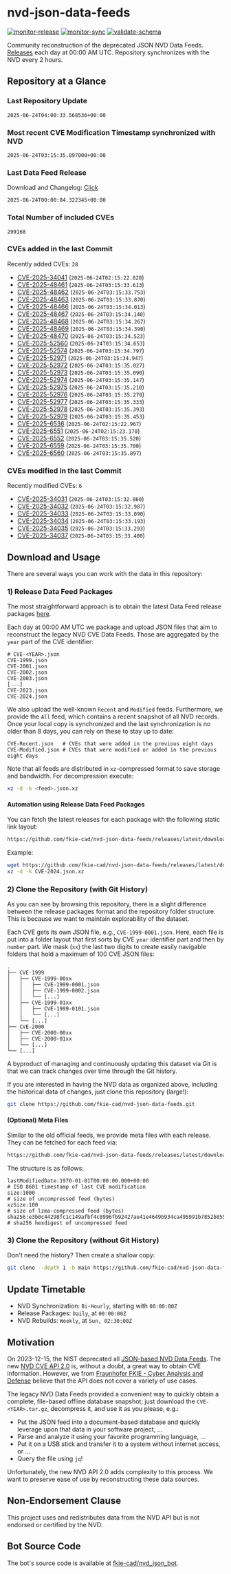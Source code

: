 # nvd-json-data-feeds

[![monitor-release](https://github.com/fkie-cad/nvd-json-data-feeds/actions/workflows/monitor_release.yml/badge.svg)](https://github.com/fkie-cad/nvd-json-data-feeds/actions/workflows/monitor_release.yml)
[![monitor-sync](https://github.com/fkie-cad/nvd-json-data-feeds/actions/workflows/monitor_sync.yml/badge.svg)](https://github.com/fkie-cad/nvd-json-data-feeds/actions/workflows/monitor_sync.yml)
[![validate-schema](https://github.com/fkie-cad/nvd-json-data-feeds/actions/workflows/validate_schema.yml/badge.svg)](https://github.com/fkie-cad/nvd-json-data-feeds/actions/workflows/validate_schema.yml)

Community reconstruction of the deprecated JSON NVD Data Feeds.
[Releases](https://github.com/fkie-cad/nvd-json-data-feeds/releases/latest) each day at 00:00 AM UTC.
Repository synchronizes with the NVD every 2 hours.

## Repository at a Glance

### Last Repository Update

```plain
2025-06-24T04:00:33.568536+00:00
```

### Most recent CVE Modification Timestamp synchronized with NVD

```plain
2025-06-24T03:15:35.897000+00:00
```

### Last Data Feed Release

Download and Changelog: [Click](https://github.com/fkie-cad/nvd-json-data-feeds/releases/latest)

```plain
2025-06-24T00:00:04.322345+00:00
```

### Total Number of included CVEs

```plain
299168
```

### CVEs added in the last Commit

Recently added CVEs: `28`

- [CVE-2025-34041](CVE-2025/CVE-2025-340xx/CVE-2025-34041.json) (`2025-06-24T02:15:22.820`)
- [CVE-2025-48461](CVE-2025/CVE-2025-484xx/CVE-2025-48461.json) (`2025-06-24T03:15:33.613`)
- [CVE-2025-48462](CVE-2025/CVE-2025-484xx/CVE-2025-48462.json) (`2025-06-24T03:15:33.753`)
- [CVE-2025-48463](CVE-2025/CVE-2025-484xx/CVE-2025-48463.json) (`2025-06-24T03:15:33.870`)
- [CVE-2025-48466](CVE-2025/CVE-2025-484xx/CVE-2025-48466.json) (`2025-06-24T03:15:34.013`)
- [CVE-2025-48467](CVE-2025/CVE-2025-484xx/CVE-2025-48467.json) (`2025-06-24T03:15:34.140`)
- [CVE-2025-48468](CVE-2025/CVE-2025-484xx/CVE-2025-48468.json) (`2025-06-24T03:15:34.267`)
- [CVE-2025-48469](CVE-2025/CVE-2025-484xx/CVE-2025-48469.json) (`2025-06-24T03:15:34.390`)
- [CVE-2025-48470](CVE-2025/CVE-2025-484xx/CVE-2025-48470.json) (`2025-06-24T03:15:34.523`)
- [CVE-2025-52560](CVE-2025/CVE-2025-525xx/CVE-2025-52560.json) (`2025-06-24T03:15:34.653`)
- [CVE-2025-52574](CVE-2025/CVE-2025-525xx/CVE-2025-52574.json) (`2025-06-24T03:15:34.797`)
- [CVE-2025-52971](CVE-2025/CVE-2025-529xx/CVE-2025-52971.json) (`2025-06-24T03:15:34.947`)
- [CVE-2025-52972](CVE-2025/CVE-2025-529xx/CVE-2025-52972.json) (`2025-06-24T03:15:35.027`)
- [CVE-2025-52973](CVE-2025/CVE-2025-529xx/CVE-2025-52973.json) (`2025-06-24T03:15:35.090`)
- [CVE-2025-52974](CVE-2025/CVE-2025-529xx/CVE-2025-52974.json) (`2025-06-24T03:15:35.147`)
- [CVE-2025-52975](CVE-2025/CVE-2025-529xx/CVE-2025-52975.json) (`2025-06-24T03:15:35.210`)
- [CVE-2025-52976](CVE-2025/CVE-2025-529xx/CVE-2025-52976.json) (`2025-06-24T03:15:35.270`)
- [CVE-2025-52977](CVE-2025/CVE-2025-529xx/CVE-2025-52977.json) (`2025-06-24T03:15:35.333`)
- [CVE-2025-52978](CVE-2025/CVE-2025-529xx/CVE-2025-52978.json) (`2025-06-24T03:15:35.393`)
- [CVE-2025-52979](CVE-2025/CVE-2025-529xx/CVE-2025-52979.json) (`2025-06-24T03:15:35.453`)
- [CVE-2025-6536](CVE-2025/CVE-2025-65xx/CVE-2025-6536.json) (`2025-06-24T02:15:22.967`)
- [CVE-2025-6551](CVE-2025/CVE-2025-65xx/CVE-2025-6551.json) (`2025-06-24T02:15:23.170`)
- [CVE-2025-6552](CVE-2025/CVE-2025-65xx/CVE-2025-6552.json) (`2025-06-24T03:15:35.520`)
- [CVE-2025-6559](CVE-2025/CVE-2025-65xx/CVE-2025-6559.json) (`2025-06-24T03:15:35.700`)
- [CVE-2025-6560](CVE-2025/CVE-2025-65xx/CVE-2025-6560.json) (`2025-06-24T03:15:35.897`)


### CVEs modified in the last Commit

Recently modified CVEs: `6`

- [CVE-2025-34031](CVE-2025/CVE-2025-340xx/CVE-2025-34031.json) (`2025-06-24T03:15:32.860`)
- [CVE-2025-34032](CVE-2025/CVE-2025-340xx/CVE-2025-34032.json) (`2025-06-24T03:15:32.987`)
- [CVE-2025-34033](CVE-2025/CVE-2025-340xx/CVE-2025-34033.json) (`2025-06-24T03:15:33.090`)
- [CVE-2025-34034](CVE-2025/CVE-2025-340xx/CVE-2025-34034.json) (`2025-06-24T03:15:33.193`)
- [CVE-2025-34035](CVE-2025/CVE-2025-340xx/CVE-2025-34035.json) (`2025-06-24T03:15:33.293`)
- [CVE-2025-34037](CVE-2025/CVE-2025-340xx/CVE-2025-34037.json) (`2025-06-24T03:15:33.400`)


## Download and Usage

There are several ways you can work with the data in this repository:

### 1) Release Data Feed Packages

The most straightforward approach is to obtain the latest Data Feed release packages [here](https://github.com/fkie-cad/nvd-json-data-feeds/releases/latest).

Each day at 00:00 AM UTC we package and upload JSON files that aim to reconstruct the legacy NVD CVE Data Feeds.
Those are aggregated by the `year` part of the CVE identifier:

```
# CVE-<YEAR>.json
CVE-1999.json
CVE-2001.json
CVE-2002.json
CVE-2003.json
[...]
CVE-2023.json
CVE-2024.json
```

We also upload the well-known `Recent` and `Modified` feeds.
Furthermore, we provide the `All` feed, which contains a recent snapshot of all NVD records.
Once your local copy is synchronized and the last synchronization is no older than 8 days, you can rely on these to stay up to date:

```plain
CVE-Recent.json   # CVEs that were added in the previous eight days
CVE-Modified.json # CVEs that were modified or added in the previous eight days
```

Note that all feeds are distributed in `xz`-compressed format to save storage and bandwidth.
For decompression execute:

```sh
xz -d -k <feed>.json.xz
```

#### Automation using Release Data Feed Packages

You can fetch the latest releases for each package with the following static link layout:

```sh
https://github.com/fkie-cad/nvd-json-data-feeds/releases/latest/download/CVE-<YEAR>.json.xz
```

Example:

```sh
wget https://github.com/fkie-cad/nvd-json-data-feeds/releases/latest/download/CVE-2024.json.xz
xz -d -k CVE-2024.json.xz
```

### 2) Clone the Repository (with Git History)

As you can see by browsing this repository, there is a slight difference between the release packages format and the repository folder structure.
This is because we want to maintain explorability of the dataset.

Each CVE gets its own JSON file, e.g., `CVE-1999-0001.json`.
Here, each file is put into a folder layout that first sorts by CVE `year` identifier part and then by `number` part.
We mask (`xx`) the last two digits to create easily navigable folders that hold a maximum of 100 CVE JSON files:

```plain
.
├── CVE-1999
│   ├── CVE-1999-00xx
│   │   ├── CVE-1999-0001.json
│   │   ├── CVE-1999-0002.json
│   │   └── [...]
│   ├── CVE-1999-01xx
│   │   ├── CVE-1999-0101.json
│   │   └── [...]
│   └── [...]
├── CVE-2000
│   ├── CVE-2000-00xx
│   ├── CVE-2000-01xx
│   └── [...]
└── [...]
```

A byproduct of managing and continuously updating this dataset via Git is that we can track changes over time through the Git history.

If you are interested in having the NVD data as organized above, including the historical data of changes, just clone this repository (large!):

```sh
git clone https://github.com/fkie-cad/nvd-json-data-feeds.git
```

#### (Optional) Meta Files

Similar to the old official feeds, we provide meta files with each release. They can be fetched for each feed via:

```sh
https://github.com/fkie-cad/nvd-json-data-feeds/releases/latest/download/CVE-<YEAR>.meta
```

The structure is as follows:

```plain
lastModifiedDate:1970-01-01T00:00:00.000+00:00                          # ISO 8601 timestamp of last CVE modification
size:1000                                                               # size of uncompressed feed (bytes)
xzSize:100                                                              # size of lzma-compressed feed (bytes)
sha256:e3b0c44298fc1c149afbf4c8996fb92427ae41e4649b934ca495991b7852b855 # sha256 hexdigest of uncompressed feed
```

### 3) Clone the Repository (without Git History)

Don't need the history? Then create a shallow copy:

```sh
git clone --depth 1 -b main https://github.com/fkie-cad/nvd-json-data-feeds.git
```


## Update Timetable

* NVD Synchronization: `Bi-Hourly`, starting with `00:00:00Z`
* Release Packages: `Daily`, at `00:00:00Z`
* NVD Rebuilds: `Weekly`, at `Sun, 02:30:00Z`


## Motivation

On 2023-12-15, the NIST deprecated all [JSON-based NVD Data Feeds](https://nvd.nist.gov/vuln/data-feeds#divRetirementBanner-1).
The new [NVD CVE API 2.0](https://nvd.nist.gov/developers/vulnerabilities) is, without a doubt, a great way to obtain CVE information.
However, we from [Fraunhofer FKIE - Cyber Analysis and Defense](https://www.fkie.fraunhofer.de/en/departments/cad.html) believe that the API does not cover a variety of use cases.

The legacy NVD Data Feeds provided a convenient way to quickly obtain a complete, file-based offline database snapshot; just download the `CVE-<YEAR>.tar.gz`, decompress it, and use it as you please, e.g.:

- Put the JSON feed into a document-based database and quickly leverage upon that data in your software project, ...
- Parse and analyze it using your favorite programming language, ...
- Put it on a USB stick and transfer it to a system without internet access, or ...
- Query the file using `jq`!

Unfortunately, the new NVD API 2.0 adds complexity to this process.
We want to preserve ease of use by reconstructing these data sources.

## Non-Endorsement Clause

This project uses and redistributes data from the NVD API but is not endorsed or certified by the NVD.

## Bot Source Code

The bot's source code is available at [fkie-cad/nvd\_json\_bot](https://github.com/fkie-cad/nvd_json_bot).
